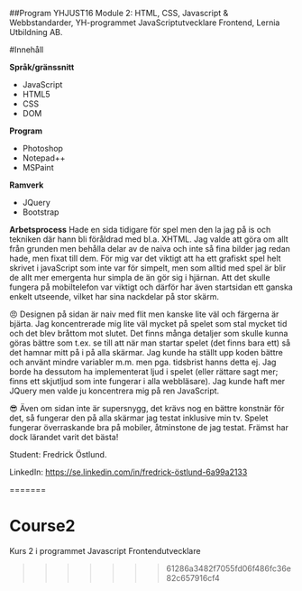 ##Program YHJUST16 Module 2: HTML, CSS, Javascript & Webbstandarder, 
YH-programmet JavaScriptutvecklare Frontend, Lernia Utbildning AB.

#Innehåll

**Språk/gränssnitt**
* JavaScript
* HTML5
* CSS
* DOM

**Program**
* Photoshop
* Notepad++
* MSPaint

**Ramverk**
* JQuery
* Bootstrap

**Arbetsprocess**
Hade en sida tidigare för spel men den la jag på is och tekniken där hann bli föråldrad med bl.a. XHTML. Jag valde att göra om allt från grunden men behålla delar av de naiva och inte så fina bilder jag redan hade, men fixat till dem. För mig var det viktigt att ha ett grafiskt spel helt skrivet i javaScript som inte var för simpelt, men som alltid med spel är blir de allt mer emergenta hur simpla de än gör sig i hjärnan. Att det skulle fungera på mobiltelefon var viktigt och därför har även startsidan ett ganska enkelt utseende, vilket har sina nackdelar på stor skärm.

:angry:
Designen på sidan är naiv med flit men kanske lite väl och färgerna är bjärta. Jag koncentrerade mig lite väl mycket på spelet som stal mycket tid och det blev bråttom mot slutet. Det finns många detaljer som skulle kunna göras bättre som t.ex. se till att när man startar spelet (det finns bara ett) så det hamnar mitt på i på alla skärmar.  Jag kunde ha ställt upp koden bättre och använt mindre variabler m.m. men pga. tidsbrist hanns detta ej. Jag borde ha dessutom ha implementerat ljud i spelet (eller rättare sagt mer; finns ett skjutljud som inte fungerar i alla webbläsare). Jag kunde haft mer JQuery men valde ju koncentrera mig på ren JavaScript.

:sunglasses:
Även om sidan inte är supersnygg, det krävs nog en bättre konstnär för det, så fungerar den på alla skärmar jag testat inklusive min tv. Spelet fungerar överraskande bra på mobiler, åtminstone de jag testat. Främst har dock lärandet varit det bästa!


Student: Fredrick Östlund.

LinkedIn: https://se.linkedin.com/in/fredrick-östlund-6a99a2133

=======
# Course2
Kurs 2 i programmet Javascript Frontendutvecklare
>>>>>>> 61286a3482f7055fd06f486fc36e82c657916cf4
